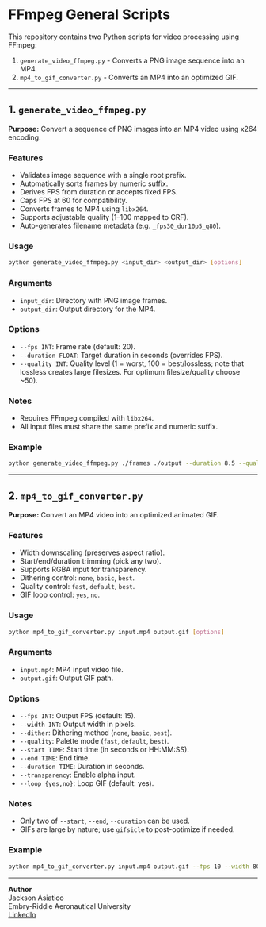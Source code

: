 # FFmpeg General Scripts

This repository contains two Python scripts for video processing using FFmpeg:

1. `generate_video_ffmpeg.py` - Converts a PNG image sequence into an MP4.
2. `mp4_to_gif_converter.py` - Converts an MP4 into an optimized GIF.

---

## 1. `generate_video_ffmpeg.py`

**Purpose:** Convert a sequence of PNG images into an MP4 video using x264 encoding.

### Features
- Validates image sequence with a single root prefix.
- Automatically sorts frames by numeric suffix.
- Derives FPS from duration or accepts fixed FPS.
- Caps FPS at 60 for compatibility.
- Converts frames to MP4 using `libx264`.
- Supports adjustable quality (1–100 mapped to CRF).
- Auto-generates filename metadata (e.g. `_fps30_dur10p5_q80`).

### Usage
```bash
python generate_video_ffmpeg.py <input_dir> <output_dir> [options]
```

### Arguments
- `input_dir`: Directory with PNG image frames.
- `output_dir`: Output directory for the MP4.

### Options
- `--fps INT`: Frame rate (default: 20).
- `--duration FLOAT`: Target duration in seconds (overrides FPS).
- `--quality INT`: Quality level (1 = worst, 100 = best/lossless; note that lossless creates large filesizes. For optimum filesize/quality choose ~50).

### Notes
- Requires FFmpeg compiled with `libx264`.
- All input files must share the same prefix and numeric suffix.

### Example
```bash
python generate_video_ffmpeg.py ./frames ./output --duration 8.5 --quality 80
```

---

## 2. `mp4_to_gif_converter.py`

**Purpose:** Convert an MP4 video into an optimized animated GIF.

### Features
- Width downscaling (preserves aspect ratio).
- Start/end/duration trimming (pick any two).
- Supports RGBA input for transparency.
- Dithering control: `none`, `basic`, `best`.
- Quality control: `fast`, `default`, `best`.
- GIF loop control: `yes`, `no`.

### Usage
```bash
python mp4_to_gif_converter.py input.mp4 output.gif [options]
```

### Arguments
- `input.mp4`: MP4 input video file.
- `output.gif`: Output GIF path.

### Options
- `--fps INT`: Output FPS (default: 15).
- `--width INT`: Output width in pixels.
- `--dither`: Dithering method (`none`, `basic`, `best`).
- `--quality`: Palette mode (`fast`, `default`, `best`).
- `--start TIME`: Start time (in seconds or HH:MM:SS).
- `--end TIME`: End time.
- `--duration TIME`: Duration in seconds.
- `--transparency`: Enable alpha input.
- `--loop {yes,no}`: Loop GIF (default: yes).

### Notes
- Only two of `--start`, `--end`, `--duration` can be used.
- GIFs are large by nature; use `gifsicle` to post-optimize if needed.

### Example
```bash
python mp4_to_gif_converter.py input.mp4 output.gif --fps 10 --width 800 --dither best --quality best --loop yes
```

---

**Author**  
Jackson Asiatico  
Embry-Riddle Aeronautical University  
[LinkedIn](https://www.linkedin.com/in/jacksonasiatico)